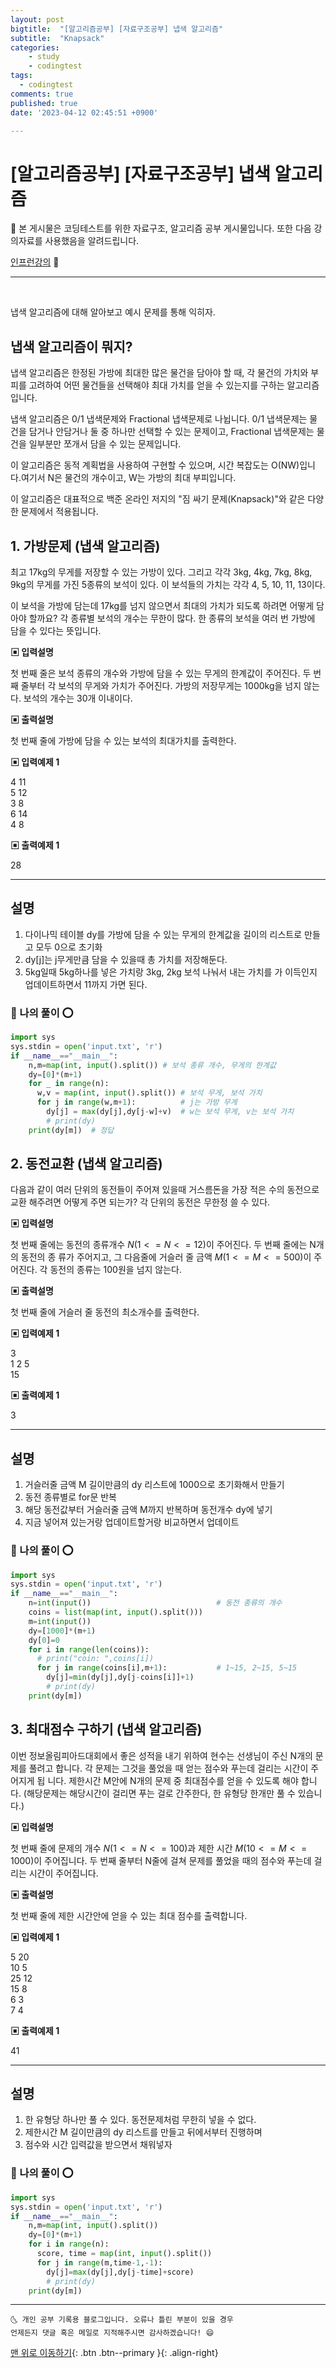 ```yaml
---
layout: post
bigtitle:  "[알고리즘공부] [자료구조공부] 냅색 알고리즘"
subtitle:  "Knapsack"
categories:
    - study
    - codingtest
tags:
  - codingtest
comments: true
published: true
date: '2023-04-12 02:45:51 +0900'

---
```



# [알고리즘공부] [자료구조공부] 냅색 알고리즘

🎀 본 게시물은 코딩테스트를 위한 자료구조, 알고리즘 공부 게시물입니다. 또한 다음 강의자료를 사용했음을 알려드립니다. 

[인프런강의](https://www.inflearn.com/course/%ED%8C%8C%EC%9D%B4%EC%8D%AC-%EC%95%8C%EA%B3%A0%EB%A6%AC%EC%A6%98-%EB%AC%B8%EC%A0%9C%ED%92%80%EC%9D%B4-%EC%BD%94%EB%94%A9%ED%85%8C%EC%8A%A4%ED%8A%B8/dashboard) 🎀 

---
<br>


냅색 알고리즘에 대해 알아보고 예시 문제를 통해 익히자.

## 냅색 알고리즘이 뭐지? 

냅색 알고리즘은 한정된 가방에 최대한 많은 물건을 담아야 할 때, 각 물건의 가치와 부피를 고려하여 어떤 물건들을 선택해야 최대 가치를 얻을 수 있는지를 구하는 알고리즘입니다.

냅색 알고리즘은 0/1 냅색문제와 Fractional 냅색문제로 나뉩니다. 0/1 냅색문제는 물건을 담거나 안담거나 둘 중 하나만 선택할 수 있는 문제이고, Fractional 냅색문제는 물건을 일부분만 쪼개서 담을 수 있는 문제입니다.

이 알고리즘은 동적 계획법을 사용하여 구현할 수 있으며, 시간 복잡도는 O(NW)입니다.여기서 N은 물건의 개수이고, W는 가방의 최대 부피입니다.

이 알고리즘은 대표적으로 백준 온라인 저지의 "짐 싸기 문제(Knapsack)"와 같은 다양한 문제에서 적용됩니다.

## 1. 가방문제 (냅색 알고리즘)

최고 17kg의 무게를 저장할 수 있는 가방이 있다. 그리고 각각 3kg, 4kg, 7kg, 8kg, 9kg의 무게를 가진 5종류의 보석이 있다. 이 보석들의 가치는 각각 4, 5, 10, 11, 13이다.

이 보석을 가방에 담는데 17kg를 넘지 않으면서 최대의 가치가 되도록 하려면 어떻게 담아야 할까요? 각 종류별 보석의 개수는 무한이 많다. 
한 종류의 보석을 여러 번 가방에 담을 수 있다는 뜻입니다.

__▣ 입력설명__

첫 번째 줄은 보석 종류의 개수와 가방에 담을 수 있는 무게의 한계값이 주어진다.
두 번째 줄부터 각 보석의 무게와 가치가 주어진다.
가방의 저장무게는 1000kg을 넘지 않는다. 보석의 개수는 30개 이내이다.

__▣ 출력설명__

첫 번째 줄에 가방에 담을 수 있는 보석의 최대가치를 출력한다.

__▣ 입력예제 1__

4 11 <br>
5 12 <br>
3 8 <br>
6 14 <br>
4 8 <br>

__▣ 출력예제 1__

28


---

## 설명 

1. 다이나믹 테이블 dy를 가방에 담을 수 있는 무게의 한계값을 길이의 리스트로 만들고 모두 0으로 초기화 
2. dy[j]는 j무게만큼 담을 수 있을때 총 가치를 저장해둔다.
3. 5kg일때 5kg하나를 넣은 가치랑 3kg, 2kg 보석 나눠서 내는 가치를  가 이득인지 업데이트하면서 11까지 가면 된다.

### 🚀 나의 풀이 ⭕

```python
import sys 
sys.stdin = open('input.txt', 'r')
if __name__=="__main__":
    n,m=map(int, input().split()) # 보석 종류 개수, 무게의 한계값
    dy=[0]*(m+1)
    for _ in range(n):
      w,v = map(int, input().split()) # 보석 무게, 보석 가치 
      for j in range(w,m+1):          # j는 가방 무게 
        dy[j] = max(dy[j],dy[j-w]+v)  # w는 보석 무게, v는 보석 가치 
        # print(dy)
    print(dy[m])  # 정답 

```

## 2. 동전교환 (냅색 알고리즘)

다음과 같이 여러 단위의 동전들이 주어져 있을때 거스름돈을 가장 적은 수의 동전으로 교환
해주려면 어떻게 주면 되는가? 각 단위의 동전은 무한정 쓸 수 있다.

__▣ 입력설명__

첫 번째 줄에는 동전의 종류개수 $N(1<=N<=12)$이 주어진다. 두 번째 줄에는 N개의 동전의 종
류가 주어지고, 그 다음줄에 거슬러 줄 금액 $M(1<=M<=500)$이 주어진다.
각 동전의 종류는 100원을 넘지 않는다.

__▣ 출력설명__

첫 번째 줄에 거슬러 줄 동전의 최소개수를 출력한다.

__▣ 입력예제 1__

3 <br>
1 2 5 <br>
15 <br>

__▣ 출력예제 1__

3

---

## 설명 

1. 거슬러줄 금액 M 길이만큼의 dy 리스트에 1000으로 초기화해서 만들기 
1. 동전 종류별로 for문 반복 
2. 해당 동전값부터 거슬러줄 금액 M까지 반복하며 동전개수 dy에 넣기 
3. 지금 넣어져 있는거랑 업데이트할거랑 비교하면서 업데이트

### 🚀 나의 풀이 ⭕

```python
import sys 
sys.stdin = open('input.txt', 'r')
if __name__=="__main__":
    n=int(input())                            # 동전 종류의 개수  
    coins = list(map(int, input().split()))   
    m=int(input())
    dy=[1000]*(m+1)
    dy[0]=0
    for i in range(len(coins)):
      # print("coin: ",coins[i])
      for j in range(coins[i],m+1):           # 1~15, 2~15, 5~15
        dy[j]=min(dy[j],dy[j-coins[i]]+1)
        # print(dy)
    print(dy[m])

```

## 3. 최대점수 구하기 (냅색 알고리즘)

이번 정보올림피아드대회에서 좋은 성적을 내기 위하여 현수는 선생님이 주신 N개의 문제를 풀려고 합니다. 각 문제는 그것을 풀었을 때 얻는 점수와 푸는데 걸리는 시간이 주어지게 됩 니다. 제한시간 M안에 N개의 문제 중 최대점수를 얻을 수 있도록 해야 합니다. (해당문제는 해당시간이 걸리면 푸는 걸로 간주한다, 한 유형당 한개만 풀 수 있습니다.)

__▣ 입력설명__

첫 번째 줄에 문제의 개수 $N(1<=N<=100)$과 제한 시간 $M(10<=M<=1000)$이 주어집니다.
두 번째 줄부터 N줄에 걸쳐 문제를 풀었을 때의 점수와 푸는데 걸리는 시간이 주어집니다.

__▣ 출력설명__

첫 번째 줄에 제한 시간안에 얻을 수 있는 최대 점수를 출력합니다.

__▣ 입력예제 1__

5 20    <br>
10 5    <br>
25 12   <br>
15 8    <br>
6 3     <br>
7 4     <br>

__▣ 출력예제 1__

41

---

## 설명 

1. 한 유형당 하나만 풀 수 있다. 동전문제처럼 무한히 넣을 수 없다. 
2. 제한시간 M 길이만큼의 dy 리스트를 만들고 뒤에서부터 진행하며 
3. 점수와 시간 입력값을 받으면서 채워넣자 

### 🚀 나의 풀이 ⭕

```python
import sys 
sys.stdin = open('input.txt', 'r')
if __name__=="__main__":
    n,m=map(int, input().split())
    dy=[0]*(m+1)
    for i in range(n):
      score, time = map(int, input().split())
      for j in range(m,time-1,-1):
        dy[j]=max(dy[j],dy[j-time]+score)
        # print(dy)
    print(dy[m])

```


***
    🌜 개인 공부 기록용 블로그입니다. 오류나 틀린 부분이 있을 경우 
    언제든지 댓글 혹은 메일로 지적해주시면 감사하겠습니다! 😄

[맨 위로 이동하기](#){: .btn .btn--primary }{: .align-right}